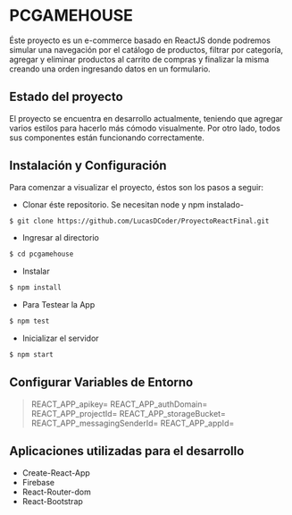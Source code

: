 # PCGAMEHOUSE

Éste proyecto es un e-commerce basado en ReactJS donde podremos simular una navegación
por el catálogo de productos, filtrar por categoría, agregar y eliminar productos al carrito de
compras y finalizar la misma creando una orden ingresando datos en un formulario.


## Estado del proyecto

El proyecto se encuentra en desarrollo actualmente, teniendo que agregar varios estilos para hacerlo más
cómodo visualmente.
Por otro lado, todos sus componentes están funcionando correctamente. 



## Instalación y Configuración

Para comenzar a visualizar el proyecto, éstos son los pasos a seguir:

- Clonar éste repositorio. Se necesitan node y npm instalado-

```sh
$ git clone https://github.com/LucasDCoder/ProyectoReactFinal.git
```

- Ingresar al directorio

```sh
$ cd pcgamehouse
```

- Instalar

```sh
$ npm install
```

- Para Testear la App

```sh
$ npm test
```

- Inicializar el servidor

```sh
$ npm start
```


## Configurar Variables de Entorno

>REACT_APP_apikey=
REACT_APP_authDomain=
REACT_APP_projectId=
REACT_APP_storageBucket=
REACT_APP_messagingSenderId=
REACT_APP_appId=

## Aplicaciones utilizadas para el desarrollo

- Create-React-App
- Firebase
- React-Router-dom
- React-Bootstrap


